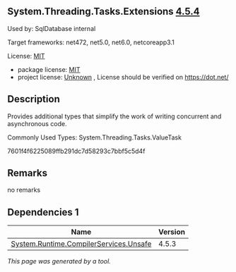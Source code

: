 System.Threading.Tasks.Extensions [4.5.4](https://www.nuget.org/packages/System.Threading.Tasks.Extensions/4.5.4)
--------------------

Used by: SqlDatabase internal

Target frameworks: net472, net5.0, net6.0, netcoreapp3.1

License: [MIT](../../../../licenses/mit) 

- package license: [MIT](https://github.com/dotnet/corefx/blob/master/LICENSE.TXT) 
- project license: [Unknown](https://dot.net/) , License should be verified on https://dot.net/

Description
-----------
Provides additional types that simplify the work of writing concurrent and asynchronous code.

Commonly Used Types:
System.Threading.Tasks.ValueTask<TResult>
 
7601f4f6225089ffb291dc7d58293c7bbf5c5d4f

Remarks
-----------
no remarks


Dependencies 1
-----------

|Name|Version|
|----------|:----|
|[System.Runtime.CompilerServices.Unsafe](../../../../packages/nuget.org/system.runtime.compilerservices.unsafe/4.5.3)|4.5.3|

*This page was generated by a tool.*